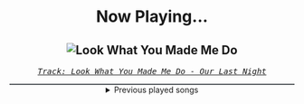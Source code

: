 <div align="center"> 
<h1>Now Playing...</h1>

![Look What You Made Me Do](https://i.scdn.co/image/ab67616d00001e02a63d0358c61fc222954ce506)
--
_<samp><a href="https://open.spotify.com/track/4M09hzV6E8LzzTmntny5g9">Track: Look What You Made Me Do - Our Last Night</a></samp>_

<div style="border: 1px #4B5054 solid"></div>
<details>
  <summary>
    Previous played songs
  </summary>
  <table>
    <thead>
      <tr>
        <th>
          Artist
        </th>
        <th>
          Song
        </th>
        <th>
          Link
        </th>
      </tr>
    </thead>
    <tbody>
      <tr><td>Our Last Night</td><td>Look What You Made Me Do</td><td><a href="https://open.spotify.com/track/4M09hzV6E8LzzTmntny5g9">https://open.spotify.com/track/4M09hzV6E8LzzTmntny5g9</a></td></tr><tr><td>Our Last Night</td><td>Toxic - Rock</td><td><a href="https://open.spotify.com/track/3QW0Yxohqb60wCIMQWm74K">https://open.spotify.com/track/3QW0Yxohqb60wCIMQWm74K</a></td></tr><tr><td>Jonathan Young</td><td>Rebel Yell</td><td><a href="https://open.spotify.com/track/471WjLFHoYJXdY7LVEvvEY">https://open.spotify.com/track/471WjLFHoYJXdY7LVEvvEY</a></td></tr><tr><td>Jonathan Young</td><td>How You Remind Me</td><td><a href="https://open.spotify.com/track/0SkxNd28YwSD9PHHq9uUVc">https://open.spotify.com/track/0SkxNd28YwSD9PHHq9uUVc</a></td></tr><tr><td>Lauren Babic</td><td>Going Under</td><td><a href="https://open.spotify.com/track/1M45F2mvOT8eqX4sjzkSc1">https://open.spotify.com/track/1M45F2mvOT8eqX4sjzkSc1</a></td></tr><tr><td>Our Last Night</td><td>Surface Pressure</td><td><a href="https://open.spotify.com/track/0DduieNHAJnGOTVxytEUAB">https://open.spotify.com/track/0DduieNHAJnGOTVxytEUAB</a></td></tr><tr><td>Jonathan Young</td><td>Pokémon Theme</td><td><a href="https://open.spotify.com/track/1WiCuoY0r5QuYxtjv97078">https://open.spotify.com/track/1WiCuoY0r5QuYxtjv97078</a></td></tr><tr><td>Jonathan Young</td><td>Breaking the Habit</td><td><a href="https://open.spotify.com/track/1FGFMMccQIIyFfiwWakcha">https://open.spotify.com/track/1FGFMMccQIIyFfiwWakcha</a></td></tr><tr><td>Jonathan Young</td><td>One Step Closer</td><td><a href="https://open.spotify.com/track/3RFv5jJRxGidGIcbvUeKmR">https://open.spotify.com/track/3RFv5jJRxGidGIcbvUeKmR</a></td></tr><tr><td>Jonathan Young</td><td>Wellerman</td><td><a href="https://open.spotify.com/track/29p5EPzFiH7egyrcfz9vBK">https://open.spotify.com/track/29p5EPzFiH7egyrcfz9vBK</a></td></tr><tr><td>Disturbed</td><td>Criminal</td><td><a href="https://open.spotify.com/track/4bY2SbmhtGWyQLlBP9ZH4W">https://open.spotify.com/track/4bY2SbmhtGWyQLlBP9ZH4W</a></td></tr><tr><td>Disturbed</td><td>Asylum</td><td><a href="https://open.spotify.com/track/3VZWVvHjzkG60FyVUkTcy5">https://open.spotify.com/track/3VZWVvHjzkG60FyVUkTcy5</a></td></tr><tr><td>Disturbed</td><td>Criminal</td><td><a href="https://open.spotify.com/track/4bY2SbmhtGWyQLlBP9ZH4W">https://open.spotify.com/track/4bY2SbmhtGWyQLlBP9ZH4W</a></td></tr><tr><td>Disturbed</td><td>Asylum</td><td><a href="https://open.spotify.com/track/3VZWVvHjzkG60FyVUkTcy5">https://open.spotify.com/track/3VZWVvHjzkG60FyVUkTcy5</a></td></tr><tr><td>Disturbed</td><td>Criminal</td><td><a href="https://open.spotify.com/track/4bY2SbmhtGWyQLlBP9ZH4W">https://open.spotify.com/track/4bY2SbmhtGWyQLlBP9ZH4W</a></td></tr><tr><td>Disturbed</td><td>Asylum</td><td><a href="https://open.spotify.com/track/3VZWVvHjzkG60FyVUkTcy5">https://open.spotify.com/track/3VZWVvHjzkG60FyVUkTcy5</a></td></tr><tr><td>Disturbed</td><td>Criminal</td><td><a href="https://open.spotify.com/track/4bY2SbmhtGWyQLlBP9ZH4W">https://open.spotify.com/track/4bY2SbmhtGWyQLlBP9ZH4W</a></td></tr><tr><td>Disturbed</td><td>Asylum</td><td><a href="https://open.spotify.com/track/3VZWVvHjzkG60FyVUkTcy5">https://open.spotify.com/track/3VZWVvHjzkG60FyVUkTcy5</a></td></tr><tr><td>Disturbed</td><td>Criminal</td><td><a href="https://open.spotify.com/track/4bY2SbmhtGWyQLlBP9ZH4W">https://open.spotify.com/track/4bY2SbmhtGWyQLlBP9ZH4W</a></td></tr><tr><td>Disturbed</td><td>Asylum</td><td><a href="https://open.spotify.com/track/3VZWVvHjzkG60FyVUkTcy5">https://open.spotify.com/track/3VZWVvHjzkG60FyVUkTcy5</a></td></tr>
    </tbody>
  </table>
</details>

</div>
